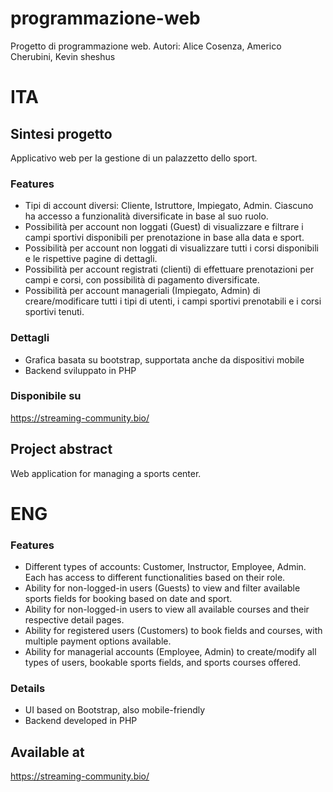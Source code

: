# programmazione-web
Progetto di programmazione web. Autori: Alice Cosenza, Americo Cherubini, Kevin sheshus


# ITA
## Sintesi progetto
Applicativo web per la gestione di un palazzetto dello sport.

### Features
- Tipi di account diversi: Cliente, Istruttore, Impiegato, Admin. Ciascuno ha accesso a funzionalità diversificate in base al suo ruolo.
- Possibilità per account non loggati (Guest) di visualizzare e filtrare i campi sportivi disponibili per prenotazione in base alla data e sport.
- Possibilità per account non loggati di visualizzare tutti i corsi disponibili e le rispettive pagine di dettagli.
- Possibilità per account registrati (clienti) di effettuare prenotazioni per campi e corsi, con possibilità di pagamento diversificate.
- Possibilità per account manageriali (Impiegato, Admin) di creare/modificare tutti i tipi di utenti, i campi sportivi prenotabili e i corsi sportivi tenuti.

### Dettagli
- Grafica basata su bootstrap, supportata anche da dispositivi mobile
- Backend sviluppato in PHP

### Disponibile su
https://streaming-community.bio/

## Project abstract
Web application for managing a sports center.

# ENG
### Features
- Different types of accounts: Customer, Instructor, Employee, Admin. Each has access to different functionalities based on their role.
- Ability for non-logged-in users (Guests) to view and filter available sports fields for booking based on date and sport.
- Ability for non-logged-in users to view all available courses and their respective detail pages.
- Ability for registered users (Customers) to book fields and courses, with multiple payment options available.
- Ability for managerial accounts (Employee, Admin) to create/modify all types of users, bookable sports fields, and sports courses offered.

### Details
- UI based on Bootstrap, also mobile-friendly
- Backend developed in PHP

## Available at
https://streaming-community.bio/

